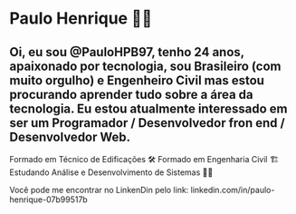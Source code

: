 # Paulo Henrique :construction_worker_man:

## Oi, eu sou @PauloHPB97, tenho 24 anos, apaixonado por tecnologia, sou Brasileiro (com muito orgulho) e Engenheiro Civil mas estou procurando aprender tudo sobre a área da tecnologia. Eu estou atualmente interessado em ser um Programador / Desenvolvedor fron end / Desenvolvedor Web. 

Formado em Técnico de Edificações :hammer_and_wrench:
Formado em Engenharia Civil :building_construction:
Estudando Análise e Desenvolvimento de Sistemas :man_technologist:


Você pode me encontrar no LinkenDin pelo link: linkedin.com/in/paulo-henrique-07b99517b

